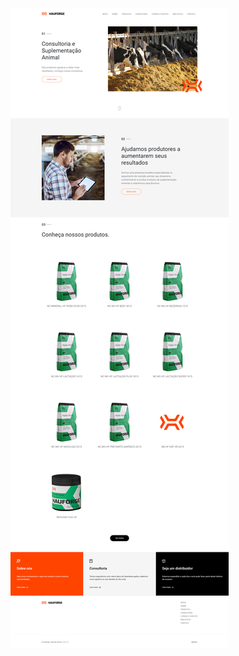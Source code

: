 ![Alt text](https://raw.githubusercontent.com/leonardosprado/wp-hauforge/master/screenshot.png?raw=true "Screenshot Pagina Home")
